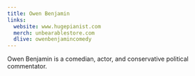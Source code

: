 ```yaml
---
title: Owen Benjamin
links:
  website: www.hugepianist.com
  merch: unbearablestore.com
  dlive: owenbenjamincomedy
---
```


Owen Benjamin is a comedian, actor, and conservative political commentator.
